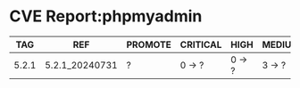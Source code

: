 # CVE Report:phpmyadmin
|  TAG  |      REF       | PROMOTE | CRITICAL |  HIGH  | MEDIUM |  LOW   | UNKNOWN |
|-------|----------------|---------|----------|--------|--------|--------|---------|
| 5.2.1 | 5.2.1_20240731 | ?       | 0 -> ?   | 0 -> ? | 3 -> ? | 0 -> ? | 0 -> ?  |
